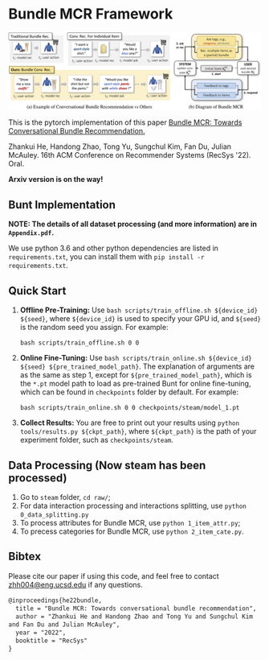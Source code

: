 # Bundle MCR Framework

![Introduction](./image/intro.jpg)

This is the pytorch implementation of this paper [Bundle MCR: Towards Conversational Bundle Recommendation.]() 

Zhankui He, Handong Zhao, Tong Yu, Sungchul Kim, Fan Du, Julian McAuley. 16th ACM Conference on Recommender Systems (RecSys '22). Oral.

**Arxiv version is on the way!**

## Bunt Implementation

**NOTE: The details of all dataset processing (and more information) are in `Appendix.pdf`.**

We use python 3.6 and other python dependencies are listed in `requirements.txt`, you can install them with `pip install -r requirements.txt`.

## Quick Start

1. **Offline Pre-Training:** Use `bash scripts/train_offline.sh ${device_id} ${seed}`, where `${device_id}` is used to specify your GPU id, and `${seed}` is the random seed you assign. For example: 

    ```
    bash scripts/train_offline.sh 0 0
    ```
2. **Online Fine-Tuning:** Use `bash scripts/train_online.sh ${device_id} ${seed} ${pre_trained_model_path}`. The explanation of arguments are as the same as step 1, except for `${pre_trained_model_path}`, which is the `*.pt` model path to load as pre-trained Bunt for online fine-tuning, which can be found in `checkpoints` folder by default. For example:

    ```
    bash scripts/train_online.sh 0 0 checkpoints/steam/model_1.pt
    ```
3. **Collect Results:** You are free to print out your results using `python tools/results.py ${ckpt_path}`, where `${ckpt_path}` is the path of your experiment folder, such as `checkpoints/steam`.

## Data Processing (Now steam has been processed)

1. Go to `steam` folder, `cd raw/`;
2. For data interaction processing and interactions splitting, use `python 0_data_splitting.py`
3. To process attributes for Bundle MCR, use `python 1_item_attr.py`;
4. To precess categories for Bundle MCR, use `python 2_item_cate.py`.

## Bibtex

Please cite our paper if using this code, and feel free to contact [zhh004@eng.ucsd.edu](zhh004@eng.ucsd.edu) if any questions.

```text
@inproceedings{he22bundle,
  title = "Bundle MCR: Towards conversational bundle recommendation",
  author = "Zhankui He and Handong Zhao and Tong Yu and Sungchul Kim and Fan Du and Julian McAuley",
  year = "2022",
  booktitle = "RecSys"
}
```